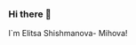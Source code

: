 ### Hi there 👋
I`m Elitsa Shishmanova- Mihova!

<!--
**shishmanovaEli/shishmanovaEli** is a ✨ _special_ ✨ repository because its `README.md` (this file) appears on your GitHub profile.


🔭 I’m currently working on Midalidare Hotel & SPA
🌱 I’m currently learning JavaScript
📫 How to reach me: 
[![Facebook](https://www.facebook.com/eli.mihova/) 
[![Instagram]
[![LinkedIn](https://www.linkedin.com/in/elica-shishmanova-mihova-277914a5/) 

